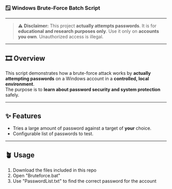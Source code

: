 ### 🪟 Windows Brute-Force Batch Script

---

> ⚠️ **Disclaimer:** This project **actually attempts passwords**. It is for **educational and research purposes only**. Use it only on **accounts you own**. Unauthorized access is illegal.

---

## 🎞️ Overview

This script demonstrates how a brute-force attack works by **actually attempting passwords** on a Windows account in a **controlled, local environment**.  
The purpose is to **learn about password security and system protection** safely.

---

## ✨ Features

- Tries a large amount of password against a target of **your** choice.
- Configurable list of passwords to test.

---

## 🪴 Usage

1. Download the files included in this repo
2. Open "Bruteforce.bat"
3. Use "PasswordList.txt" to find the correct password for the account
